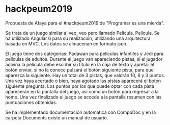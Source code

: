 # hackpeum2019
Propuesta de Afaya para el #hackpeum2019 de "Programar es una mierda".

Se trata de un juego similar al veo, veo pero llamado Película, Película. Se ha utilizado Angular 6 para su realización, utilizando una arquitectura basada en MVC. Los datos se almacenan en formato json.

El juego tiene dos categorías: Padawan para películas infantiles y Jedi para películas de adultos. Durante el juego van apareciendo pistas, si el jugador adivina la película debe escribir su título en la caja de texto y apretar el botón enviar, si no la conoce pulsará el botón siguiente pista, para que aparezca la siguiente. Hay un total de 3 pistas, que valdrán 10, 6 y 3 puntos. 
Una vez haya acertado o bien, haya agotado las pistas aparecerá el botón siguiente pregunta. Los puntos por los que puede optar con cada pista aparecerán en la pantalla del juego, así como un botón para regresar a la home. Una vez finalizado el juego se accede a la pantalla resumen con las puntuaciones obtenidas.

Se ha implementado documentación automática con CompoDoc y en la carpeta Documents existe un manual de usuario.
